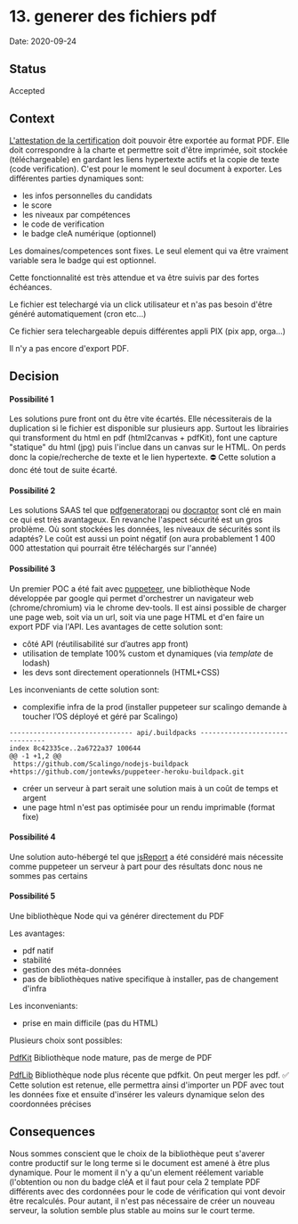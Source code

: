 # 13. generer des fichiers pdf

Date: 2020-09-24

## Status

Accepted

## Context

[L'attestation de la certification](../assets/attestation_WF_V2-simple-filigrame.pdf) doit pouvoir être exportée au format PDF. 
Elle doit correspondre à la charte et permettre soit d'être imprimée, soit stockée (téléchargeable) en gardant les liens hypertexte actifs et la copie de texte (code verification).
C'est pour le moment le seul document à exporter.
Les différentes parties dynamiques sont:
- les infos personnelles du candidats
- le score
- les niveaux par compétences
- le code de verification
- le badge cleA numérique (optionnel)

Les domaines/competences sont fixes. Le seul element qui va être vraiment variable sera le badge qui est optionnel.

Cette fonctionnalité est très attendue et va être suivis par des fortes échéances.

Le fichier est telechargé via un click utilisateur et n'as pas besoin d'être généré automatiquement (cron etc...)

Ce fichier sera telechargeable depuis différentes appli PIX (pix app, orga...)

Il n'y a pas encore d'export PDF.


## Decision

#### Possibilité 1
Les solutions pure front ont du être vite écartés. Elle nécessiterais de la duplication si le fichier est disponible sur plusieurs app.
Surtout les librairies qui transforment du html en pdf (html2canvas + pdfKit), font une capture "statique" du html (jpg) puis l'inclue dans un canvas sur le HTML. 
On perds donc la copie/recherche de texte et le lien hypertexte.
⛔️ Cette solution a donc été tout de suite écarté.

#### Possibilité 2
Les solutions SAAS tel que [pdfgeneratorapi](https://pdfgeneratorapi.com/) ou [docraptor](https://docraptor.com/how-it-works) sont clé en main ce qui est très avantageux.
En revanche l'aspect sécurité est un gros problème. Où sont stockées les données, les niveaux de sécurités sont ils adaptés?
Le coût est aussi un point négatif (on aura probablement 1 400 000 attestation qui pourrait être téléchargés sur l'année) 

#### Possibilité 3
Un premier POC a été fait avec [puppeteer](https://github.com/puppeteer/puppeteer), une bibliothèque Node développée par google qui permet d'orchestrer un navigateur web (chrome/chromium) via le chrome dev-tools.
Il est ainsi possible de charger une page web, soit via un url, soit via une page HTML et d'en faire un export PDF via l'API.
Les avantages de cette solution sont:
- côté API (réutilisabilité sur d’autres app front)
- utilisation de template 100% custom et dynamiques (via _template_ de lodash)
- les devs sont directement operationnels (HTML+CSS)

Les inconveniants de cette solution sont:
- complexifie infra de la prod (installer puppeteer sur scalingo demande à toucher l’OS déployé et géré par Scalingo)
```
------------------------------- api/.buildpacks -------------------------------
index 8c42335ce..2a6722a37 100644
@@ -1 +1,2 @@
 https://github.com/Scalingo/nodejs-buildpack
+https://github.com/jontewks/puppeteer-heroku-buildpack.git
 ``` 
- créer un serveur à part serait une solution mais à un coût de temps et argent
- une page html n'est pas optimisée pour un rendu imprimable (format fixe)

#### Possibilité 4
Une solution auto-hébergé tel que [jsReport](https://jsreport.net/) a été considéré mais nécessite comme puppeteer un serveur à part pour des résultats donc nous ne sommes pas certains

#### Possibilité 5
Une bibliothèque Node qui va générer directement du PDF

Les avantages:
- pdf natif
- stabilité
- gestion des méta-données
- pas de bibliothèques native specifique à installer, pas de changement d'infra

Les inconveniants:
- prise en main difficile (pas du HTML)

Plusieurs choix sont possibles:

[PdfKit](https://pdfkit.org/)
Bibliothèque node mature, pas de merge de PDF

[PdfLib](https://www.pdflib.com/documentation/howtos/)
Bibliothèque node plus récente que pdfkit.
On peut merger les pdf.
✅ Cette solution est retenue, elle permettra ainsi d'importer un PDF avec tout les données fixe et ensuite d'insérer les valeurs dynamique selon des coordonnées précises



## Consequences

Nous sommes conscient que le choix de la bibliothèque peut s'averer contre productif sur le long terme si le document est amené à être plus dynamique.
Pour le moment il n'y a qu'un element réélement variable (l'obtention ou non du badge cléA et il faut pour cela 2 template PDF différents avec des cordonnées pour le code de vérification qui vont devoir être recalculés.
Pour autant, il n'est pas nécessaire de créer un nouveau serveur, la solution semble plus stable au moins sur le court terme.
